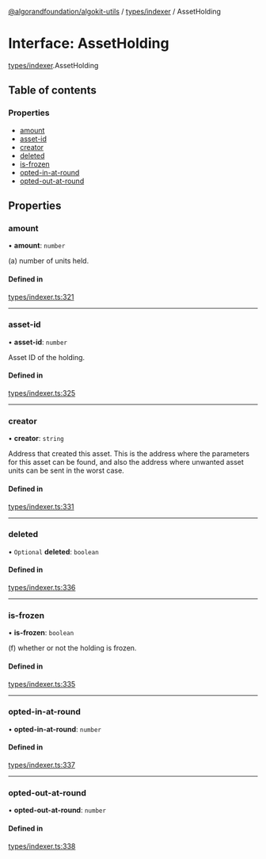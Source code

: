 [@algorandfoundation/algokit-utils](../README.md) / [types/indexer](../modules/types_indexer.md) / AssetHolding

# Interface: AssetHolding

[types/indexer](../modules/types_indexer.md).AssetHolding

## Table of contents

### Properties

- [amount](types_indexer.AssetHolding.md#amount)
- [asset-id](types_indexer.AssetHolding.md#asset-id)
- [creator](types_indexer.AssetHolding.md#creator)
- [deleted](types_indexer.AssetHolding.md#deleted)
- [is-frozen](types_indexer.AssetHolding.md#is-frozen)
- [opted-in-at-round](types_indexer.AssetHolding.md#opted-in-at-round)
- [opted-out-at-round](types_indexer.AssetHolding.md#opted-out-at-round)

## Properties

### amount

• **amount**: `number`

(a) number of units held.

#### Defined in

[types/indexer.ts:321](https://github.com/algorandfoundation/algokit-utils-ts/blob/88a7c0f/src/types/indexer.ts#L321)

___

### asset-id

• **asset-id**: `number`

Asset ID of the holding.

#### Defined in

[types/indexer.ts:325](https://github.com/algorandfoundation/algokit-utils-ts/blob/88a7c0f/src/types/indexer.ts#L325)

___

### creator

• **creator**: `string`

Address that created this asset. This is the address where the parameters for
this asset can be found, and also the address where unwanted asset units can be
sent in the worst case.

#### Defined in

[types/indexer.ts:331](https://github.com/algorandfoundation/algokit-utils-ts/blob/88a7c0f/src/types/indexer.ts#L331)

___

### deleted

• `Optional` **deleted**: `boolean`

#### Defined in

[types/indexer.ts:336](https://github.com/algorandfoundation/algokit-utils-ts/blob/88a7c0f/src/types/indexer.ts#L336)

___

### is-frozen

• **is-frozen**: `boolean`

(f) whether or not the holding is frozen.

#### Defined in

[types/indexer.ts:335](https://github.com/algorandfoundation/algokit-utils-ts/blob/88a7c0f/src/types/indexer.ts#L335)

___

### opted-in-at-round

• **opted-in-at-round**: `number`

#### Defined in

[types/indexer.ts:337](https://github.com/algorandfoundation/algokit-utils-ts/blob/88a7c0f/src/types/indexer.ts#L337)

___

### opted-out-at-round

• **opted-out-at-round**: `number`

#### Defined in

[types/indexer.ts:338](https://github.com/algorandfoundation/algokit-utils-ts/blob/88a7c0f/src/types/indexer.ts#L338)
